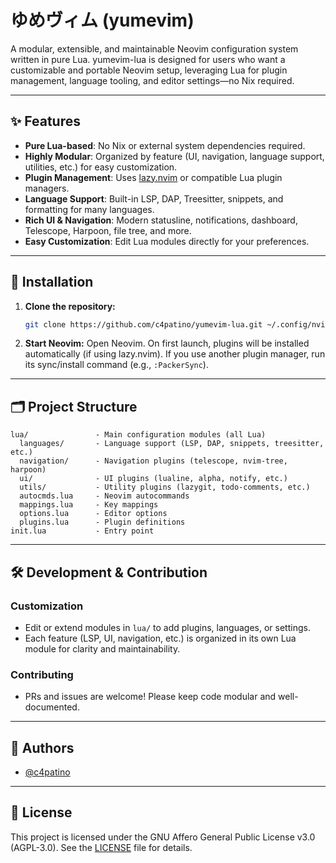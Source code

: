 # ゆめヴィム (yumevim)

A modular, extensible, and maintainable Neovim configuration system written in
pure Lua. yumevim-lua is designed for users who want a customizable and
portable Neovim setup, leveraging Lua for plugin management, language tooling,
and editor settings—no Nix required.

---

## ✨ Features
- **Pure Lua-based**: No Nix or external system dependencies required.
- **Highly Modular**: Organized by feature (UI, navigation, language support,
  utilities, etc.) for easy customization.
- **Plugin Management**: Uses [lazy.nvim](https://github.com/folke/lazy.nvim)
  or compatible Lua plugin managers.
- **Language Support**: Built-in LSP, DAP, Treesitter, snippets, and formatting
  for many languages.
- **Rich UI & Navigation**: Modern statusline, notifications, dashboard,
  Telescope, Harpoon, file tree, and more.
- **Easy Customization**: Edit Lua modules directly for your preferences.

---

## 🚀 Installation

1. **Clone the repository:**
   ```sh
   git clone https://github.com/c4patino/yumevim-lua.git ~/.config/nvim
   ```

2. **Start Neovim:**
   Open Neovim. On first launch, plugins will be installed automatically (if using lazy.nvim). If you use another plugin manager, run its sync/install command (e.g., `:PackerSync`).

---

## 🗂️ Project Structure

```
lua/               - Main configuration modules (all Lua)
  languages/       - Language support (LSP, DAP, snippets, treesitter, etc.)
  navigation/      - Navigation plugins (telescope, nvim-tree, harpoon)
  ui/              - UI plugins (lualine, alpha, notify, etc.)
  utils/           - Utility plugins (lazygit, todo-comments, etc.)
  autocmds.lua     - Neovim autocommands
  mappings.lua     - Key mappings
  options.lua      - Editor options
  plugins.lua      - Plugin definitions
init.lua           - Entry point
```

---

## 🛠️ Development & Contribution

### Customization
- Edit or extend modules in `lua/` to add plugins, languages, or settings.
- Each feature (LSP, UI, navigation, etc.) is organized in its own Lua module
  for clarity and maintainability.

### Contributing
- PRs and issues are welcome! Please keep code modular and well-documented.

---

## 👤 Authors
- [@c4patino](https://github.com/c4patino)

---

## 📄 License
This project is licensed under the GNU Affero General Public License v3.0
(AGPL-3.0). See the [LICENSE](./LICENSE) file for details.
